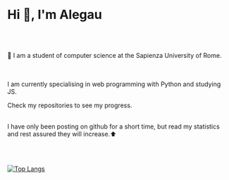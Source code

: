&emsp;&emsp;&emsp;&emsp;&emsp;&emsp;&emsp;&emsp;&emsp;&emsp;&emsp;&emsp;&emsp;&emsp;&emsp;&emsp;&emsp;&emsp;&emsp;&emsp;&emsp;&emsp;<h1>Hi 👋, I'm Alegau </h1>
<br />
<br />

																	 


🏫 I am a student of computer science at the Sapienza University of Rome.<br />

<br /><br />
I am currently specialising in web programming with Python and studying JS.

Check my repositories to see my progress.
<br />
<br />


I have only been posting on github for a short time, but read my statistics and rest assured they will increase.⬆




<br />
<br />

[![Top Langs](https://github-readme-stats.vercel.app/api/top-langs/?username=alegau03&layout=donut&theme=dark)](https://github.com/anuraghazra/github-readme-stats)
